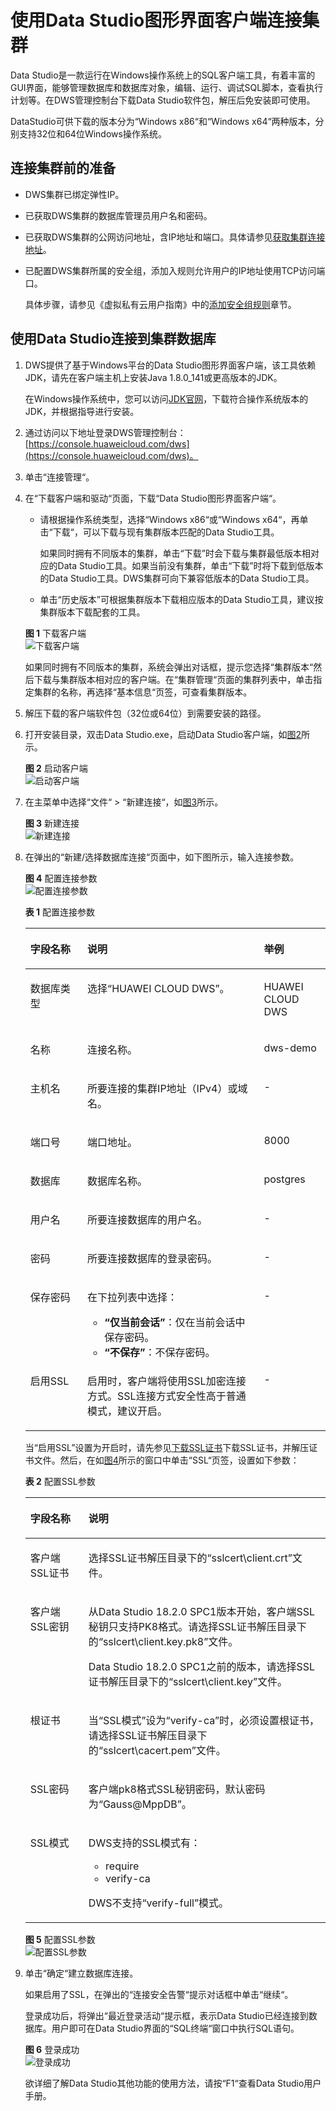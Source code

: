 # 使用Data Studio图形界面客户端连接集群<a name="dws_01_0094"></a>

Data Studio是一款运行在Windows操作系统上的SQL客户端工具，有着丰富的GUI界面，能够管理数据库和数据库对象，编辑、运行、调试SQL脚本，查看执行计划等。在DWS管理控制台下载Data Studio软件包，解压后免安装即可使用。

DataStudio可供下载的版本分为“Windows x86“和“Windows x64“两种版本，分别支持32位和64位Windows操作系统。

## 连接集群前的准备<a name="section83156195500"></a>

-   DWS集群已绑定弹性IP。
-   已获取DWS集群的数据库管理员用户名和密码。
-   已获取DWS集群的公网访问地址，含IP地址和端口。具体请参见[获取集群连接地址](获取集群连接地址.md)。
-   已配置DWS集群所属的安全组，添加入规则允许用户的IP地址使用TCP访问端口。

    具体步骤，请参见《虚拟私有云用户指南》中的[添加安全组规则](https://support.huaweicloud.com/usermanual-vpc/zh-cn_topic_0030969470.html)章节。


## 使用Data Studio连接到集群数据库<a name="section12757151571018"></a>

1.  DWS提供了基于Windows平台的Data Studio图形界面客户端，该工具依赖JDK，请先在客户端主机上安装Java 1.8.0\_141或更高版本的JDK。

    在Windows操作系统中，您可以访问[JDK官网](https://www.oracle.com/technetwork/java/javase/downloads/jdk8-downloads-2133151.html)，下载符合操作系统版本的JDK，并根据指导进行安装。

2.  通过访问以下地址登录DWS管理控制台：[https://console.huaweicloud.com/dws](https://console.huaweicloud.com/dws)。
3.  单击“连接管理“。
4.  在“下载客户端和驱动“页面，下载“Data Studio图形界面客户端“。

    -   请根据操作系统类型，选择“Windows x86“或“Windows x64“，再单击“下载“，可以下载与现有集群版本匹配的Data Studio工具。

        如果同时拥有不同版本的集群，单击“下载”时会下载与集群最低版本相对应的Data Studio工具。如果当前没有集群，单击“下载”时将下载到低版本的Data Studio工具。DWS集群可向下兼容低版本的Data Studio工具。

    -   单击“历史版本”可根据集群版本下载相应版本的Data Studio工具，建议按集群版本下载配套的工具。

    **图 1**  下载客户端<a name="zh-cn_topic_0107187019_fig68962081218"></a>  
    ![](figures/下载客户端.png "下载客户端")

    如果同时拥有不同版本的集群，系统会弹出对话框，提示您选择“集群版本“然后下载与集群版本相对应的客户端。在“集群管理“页面的集群列表中，单击指定集群的名称，再选择“基本信息“页签，可查看集群版本。

5.  解压下载的客户端软件包（32位或64位）到需要安装的路径。
6.  打开安装目录，双击Data Studio.exe，启动Data Studio客户端，如[图2](#zh-cn_topic_0107187019_fig6324139192412)所示。

    **图 2**  启动客户端<a name="zh-cn_topic_0107187019_fig6324139192412"></a>  
    ![](figures/启动客户端.png "启动客户端")

7.  在主菜单中选择“文件“  \>  “新建连接“，如[图3](#zh-cn_topic_0107187019_fig14311312192811)所示。

    **图 3**  新建连接<a name="zh-cn_topic_0107187019_fig14311312192811"></a>  
    ![](figures/新建连接.png "新建连接")

8.  在弹出的“新建/选择数据库连接“页面中，如下图所示，输入连接参数。

    **图 4**  配置连接参数<a name="zh-cn_topic_0107187019_fig27101723910"></a>  
    ![](figures/配置连接参数.png "配置连接参数")

    **表 1**  配置连接参数

    <a name="zh-cn_topic_0107187019_table79217143912"></a>
    <table><thead align="left"><tr id="zh-cn_topic_0107187019_row88417113910"><th class="cellrowborder" valign="top" width="19.01190119011901%" id="mcps1.2.4.1.1"><p id="zh-cn_topic_0107187019_p167171710393"><a name="zh-cn_topic_0107187019_p167171710393"></a><a name="zh-cn_topic_0107187019_p167171710393"></a>字段名称</p>
    </th>
    <th class="cellrowborder" valign="top" width="58.8058805880588%" id="mcps1.2.4.1.2"><p id="zh-cn_topic_0107187019_p9741716392"><a name="zh-cn_topic_0107187019_p9741716392"></a><a name="zh-cn_topic_0107187019_p9741716392"></a>说明</p>
    </th>
    <th class="cellrowborder" valign="top" width="22.182218221822183%" id="mcps1.2.4.1.3"><p id="zh-cn_topic_0107187019_p88171713915"><a name="zh-cn_topic_0107187019_p88171713915"></a><a name="zh-cn_topic_0107187019_p88171713915"></a>举例</p>
    </th>
    </tr>
    </thead>
    <tbody><tr id="zh-cn_topic_0107187019_row1816716134011"><td class="cellrowborder" valign="top" width="19.01190119011901%" headers="mcps1.2.4.1.1 "><p id="zh-cn_topic_0107187019_p51683131702"><a name="zh-cn_topic_0107187019_p51683131702"></a><a name="zh-cn_topic_0107187019_p51683131702"></a>数据库类型</p>
    </td>
    <td class="cellrowborder" valign="top" width="58.8058805880588%" headers="mcps1.2.4.1.2 "><p id="zh-cn_topic_0107187019_p3297172210156"><a name="zh-cn_topic_0107187019_p3297172210156"></a><a name="zh-cn_topic_0107187019_p3297172210156"></a>选择“HUAWEI CLOUD DWS”。</p>
    </td>
    <td class="cellrowborder" valign="top" width="22.182218221822183%" headers="mcps1.2.4.1.3 "><p id="zh-cn_topic_0107187019_p916914138012"><a name="zh-cn_topic_0107187019_p916914138012"></a><a name="zh-cn_topic_0107187019_p916914138012"></a>HUAWEI CLOUD DWS</p>
    </td>
    </tr>
    <tr id="zh-cn_topic_0107187019_row138017153913"><td class="cellrowborder" valign="top" width="19.01190119011901%" headers="mcps1.2.4.1.1 "><p id="zh-cn_topic_0107187019_p38131716399"><a name="zh-cn_topic_0107187019_p38131716399"></a><a name="zh-cn_topic_0107187019_p38131716399"></a>名称</p>
    </td>
    <td class="cellrowborder" valign="top" width="58.8058805880588%" headers="mcps1.2.4.1.2 "><p id="zh-cn_topic_0107187019_p7813171399"><a name="zh-cn_topic_0107187019_p7813171399"></a><a name="zh-cn_topic_0107187019_p7813171399"></a>连接名称。</p>
    </td>
    <td class="cellrowborder" valign="top" width="22.182218221822183%" headers="mcps1.2.4.1.3 "><p id="zh-cn_topic_0107187019_p11813172392"><a name="zh-cn_topic_0107187019_p11813172392"></a><a name="zh-cn_topic_0107187019_p11813172392"></a>dws-demo</p>
    </td>
    </tr>
    <tr id="zh-cn_topic_0107187019_row178141710395"><td class="cellrowborder" valign="top" width="19.01190119011901%" headers="mcps1.2.4.1.1 "><p id="zh-cn_topic_0107187019_p12812176393"><a name="zh-cn_topic_0107187019_p12812176393"></a><a name="zh-cn_topic_0107187019_p12812176393"></a>主机名</p>
    </td>
    <td class="cellrowborder" valign="top" width="58.8058805880588%" headers="mcps1.2.4.1.2 "><p id="zh-cn_topic_0107187019_p38191720395"><a name="zh-cn_topic_0107187019_p38191720395"></a><a name="zh-cn_topic_0107187019_p38191720395"></a>所要连接的集群IP地址（IPv4）或域名。</p>
    </td>
    <td class="cellrowborder" valign="top" width="22.182218221822183%" headers="mcps1.2.4.1.3 "><p id="zh-cn_topic_0107187019_p88617143914"><a name="zh-cn_topic_0107187019_p88617143914"></a><a name="zh-cn_topic_0107187019_p88617143914"></a>-</p>
    </td>
    </tr>
    <tr id="zh-cn_topic_0107187019_row88151717394"><td class="cellrowborder" valign="top" width="19.01190119011901%" headers="mcps1.2.4.1.1 "><p id="zh-cn_topic_0107187019_p88017123920"><a name="zh-cn_topic_0107187019_p88017123920"></a><a name="zh-cn_topic_0107187019_p88017123920"></a>端口号</p>
    </td>
    <td class="cellrowborder" valign="top" width="58.8058805880588%" headers="mcps1.2.4.1.2 "><p id="zh-cn_topic_0107187019_p2861717396"><a name="zh-cn_topic_0107187019_p2861717396"></a><a name="zh-cn_topic_0107187019_p2861717396"></a>端口地址。</p>
    </td>
    <td class="cellrowborder" valign="top" width="22.182218221822183%" headers="mcps1.2.4.1.3 "><p id="zh-cn_topic_0107187019_p3812176392"><a name="zh-cn_topic_0107187019_p3812176392"></a><a name="zh-cn_topic_0107187019_p3812176392"></a>8000</p>
    </td>
    </tr>
    <tr id="zh-cn_topic_0107187019_row9881783912"><td class="cellrowborder" valign="top" width="19.01190119011901%" headers="mcps1.2.4.1.1 "><p id="zh-cn_topic_0107187019_p158161773917"><a name="zh-cn_topic_0107187019_p158161773917"></a><a name="zh-cn_topic_0107187019_p158161773917"></a>数据库</p>
    </td>
    <td class="cellrowborder" valign="top" width="58.8058805880588%" headers="mcps1.2.4.1.2 "><p id="zh-cn_topic_0107187019_p48111711396"><a name="zh-cn_topic_0107187019_p48111711396"></a><a name="zh-cn_topic_0107187019_p48111711396"></a>数据库名称。</p>
    </td>
    <td class="cellrowborder" valign="top" width="22.182218221822183%" headers="mcps1.2.4.1.3 "><p id="zh-cn_topic_0107187019_p98817133916"><a name="zh-cn_topic_0107187019_p98817133916"></a><a name="zh-cn_topic_0107187019_p98817133916"></a>postgres</p>
    </td>
    </tr>
    <tr id="zh-cn_topic_0107187019_row79151714394"><td class="cellrowborder" valign="top" width="19.01190119011901%" headers="mcps1.2.4.1.1 "><p id="zh-cn_topic_0107187019_p081117133920"><a name="zh-cn_topic_0107187019_p081117133920"></a><a name="zh-cn_topic_0107187019_p081117133920"></a>用户名</p>
    </td>
    <td class="cellrowborder" valign="top" width="58.8058805880588%" headers="mcps1.2.4.1.2 "><p id="zh-cn_topic_0107187019_p10911171395"><a name="zh-cn_topic_0107187019_p10911171395"></a><a name="zh-cn_topic_0107187019_p10911171395"></a>所要连接数据库的用户名。</p>
    </td>
    <td class="cellrowborder" valign="top" width="22.182218221822183%" headers="mcps1.2.4.1.3 "><p id="zh-cn_topic_0107187019_p10991783915"><a name="zh-cn_topic_0107187019_p10991783915"></a><a name="zh-cn_topic_0107187019_p10991783915"></a>-</p>
    </td>
    </tr>
    <tr id="zh-cn_topic_0107187019_row18961717397"><td class="cellrowborder" valign="top" width="19.01190119011901%" headers="mcps1.2.4.1.1 "><p id="zh-cn_topic_0107187019_p1391917163910"><a name="zh-cn_topic_0107187019_p1391917163910"></a><a name="zh-cn_topic_0107187019_p1391917163910"></a>密码</p>
    </td>
    <td class="cellrowborder" valign="top" width="58.8058805880588%" headers="mcps1.2.4.1.2 "><p id="zh-cn_topic_0107187019_p149101753912"><a name="zh-cn_topic_0107187019_p149101753912"></a><a name="zh-cn_topic_0107187019_p149101753912"></a>所要连接数据库的登录密码。</p>
    </td>
    <td class="cellrowborder" valign="top" width="22.182218221822183%" headers="mcps1.2.4.1.3 "><p id="zh-cn_topic_0107187019_p9921719399"><a name="zh-cn_topic_0107187019_p9921719399"></a><a name="zh-cn_topic_0107187019_p9921719399"></a>-</p>
    </td>
    </tr>
    <tr id="zh-cn_topic_0107187019_row86069127252"><td class="cellrowborder" valign="top" width="19.01190119011901%" headers="mcps1.2.4.1.1 "><p id="zh-cn_topic_0107187019_p3607121212519"><a name="zh-cn_topic_0107187019_p3607121212519"></a><a name="zh-cn_topic_0107187019_p3607121212519"></a>保存密码</p>
    </td>
    <td class="cellrowborder" valign="top" width="58.8058805880588%" headers="mcps1.2.4.1.2 "><p id="zh-cn_topic_0107187019_p17607111212511"><a name="zh-cn_topic_0107187019_p17607111212511"></a><a name="zh-cn_topic_0107187019_p17607111212511"></a>在下拉列表中选择：</p>
    <a name="zh-cn_topic_0107187019_ul37500309263"></a><a name="zh-cn_topic_0107187019_ul37500309263"></a><ul id="zh-cn_topic_0107187019_ul37500309263"><li><strong id="zh-cn_topic_0107187019_b1675011302264"><a name="zh-cn_topic_0107187019_b1675011302264"></a><a name="zh-cn_topic_0107187019_b1675011302264"></a><span class="uicontrol" id="zh-cn_topic_0107187019_uicontrol1226118213278"><a name="zh-cn_topic_0107187019_uicontrol1226118213278"></a><a name="zh-cn_topic_0107187019_uicontrol1226118213278"></a>“仅当前会话”</span></strong>：仅在当前会话中保存密码。</li><li><strong id="zh-cn_topic_0107187019_b1091204022619"><a name="zh-cn_topic_0107187019_b1091204022619"></a><a name="zh-cn_topic_0107187019_b1091204022619"></a><span class="uicontrol" id="zh-cn_topic_0107187019_uicontrol72114622712"><a name="zh-cn_topic_0107187019_uicontrol72114622712"></a><a name="zh-cn_topic_0107187019_uicontrol72114622712"></a>“不保存”</span></strong>：不保存密码。</li></ul>
    </td>
    <td class="cellrowborder" valign="top" width="22.182218221822183%" headers="mcps1.2.4.1.3 "><p id="zh-cn_topic_0107187019_p5607512192513"><a name="zh-cn_topic_0107187019_p5607512192513"></a><a name="zh-cn_topic_0107187019_p5607512192513"></a>-</p>
    </td>
    </tr>
    <tr id="zh-cn_topic_0107187019_row1380819420192"><td class="cellrowborder" valign="top" width="19.01190119011901%" headers="mcps1.2.4.1.1 "><p id="zh-cn_topic_0107187019_p880824281913"><a name="zh-cn_topic_0107187019_p880824281913"></a><a name="zh-cn_topic_0107187019_p880824281913"></a>启用SSL</p>
    </td>
    <td class="cellrowborder" valign="top" width="58.8058805880588%" headers="mcps1.2.4.1.2 "><p id="zh-cn_topic_0107187019_p1480994211197"><a name="zh-cn_topic_0107187019_p1480994211197"></a><a name="zh-cn_topic_0107187019_p1480994211197"></a>启用时，客户端将使用SSL加密连接方式。SSL连接方式安全性高于普通模式，建议开启。</p>
    </td>
    <td class="cellrowborder" valign="top" width="22.182218221822183%" headers="mcps1.2.4.1.3 "><p id="zh-cn_topic_0107187019_p280954217195"><a name="zh-cn_topic_0107187019_p280954217195"></a><a name="zh-cn_topic_0107187019_p280954217195"></a>-</p>
    </td>
    </tr>
    </tbody>
    </table>

    当“启用SSL”设置为开启时，请先参见[下载SSL证书](https://support.huaweicloud.com/mgtg-dws/dws_01_0083.html)下载SSL证书，并解压证书文件。然后，在如[图4](#zh-cn_topic_0107187019_fig27101723910)所示的窗口中单击“SSL“页签，设置如下参数：

    **表 2**  配置SSL参数

    <a name="zh-cn_topic_0107187019_table1512855203112"></a>
    <table><thead align="left"><tr id="zh-cn_topic_0107187019_row171317551318"><th class="cellrowborder" valign="top" width="19.38%" id="mcps1.2.3.1.1"><p id="zh-cn_topic_0107187019_p18131955133117"><a name="zh-cn_topic_0107187019_p18131955133117"></a><a name="zh-cn_topic_0107187019_p18131955133117"></a>字段名称</p>
    </th>
    <th class="cellrowborder" valign="top" width="80.62%" id="mcps1.2.3.1.2"><p id="zh-cn_topic_0107187019_p19137554319"><a name="zh-cn_topic_0107187019_p19137554319"></a><a name="zh-cn_topic_0107187019_p19137554319"></a>说明</p>
    </th>
    </tr>
    </thead>
    <tbody><tr id="zh-cn_topic_0107187019_row61425513112"><td class="cellrowborder" valign="top" width="19.38%" headers="mcps1.2.3.1.1 "><p id="zh-cn_topic_0107187019_p1514955133113"><a name="zh-cn_topic_0107187019_p1514955133113"></a><a name="zh-cn_topic_0107187019_p1514955133113"></a>客户端SSL证书</p>
    </td>
    <td class="cellrowborder" valign="top" width="80.62%" headers="mcps1.2.3.1.2 "><p id="zh-cn_topic_0107187019_p3141055193115"><a name="zh-cn_topic_0107187019_p3141055193115"></a><a name="zh-cn_topic_0107187019_p3141055193115"></a>选择SSL证书解压目录下的<span class="filepath" id="zh-cn_topic_0107187019_filepath13178154343514"><a name="zh-cn_topic_0107187019_filepath13178154343514"></a><a name="zh-cn_topic_0107187019_filepath13178154343514"></a>“sslcert\client.crt”</span>文件。</p>
    </td>
    </tr>
    <tr id="zh-cn_topic_0107187019_row15151555123117"><td class="cellrowborder" valign="top" width="19.38%" headers="mcps1.2.3.1.1 "><p id="zh-cn_topic_0107187019_p121516558317"><a name="zh-cn_topic_0107187019_p121516558317"></a><a name="zh-cn_topic_0107187019_p121516558317"></a>客户端SSL密钥</p>
    </td>
    <td class="cellrowborder" valign="top" width="80.62%" headers="mcps1.2.3.1.2 "><p id="zh-cn_topic_0107187019_p7151255113113"><a name="zh-cn_topic_0107187019_p7151255113113"></a><a name="zh-cn_topic_0107187019_p7151255113113"></a>从Data Studio 18.2.0 SPC1版本开始，客户端SSL秘钥只支持PK8格式。请选择SSL证书解压目录下的<span class="filepath" id="zh-cn_topic_0107187019_filepath780753173512"><a name="zh-cn_topic_0107187019_filepath780753173512"></a><a name="zh-cn_topic_0107187019_filepath780753173512"></a>“sslcert\client.key.pk8”</span>文件。</p>
    <p id="zh-cn_topic_0107187019_p8531535123613"><a name="zh-cn_topic_0107187019_p8531535123613"></a><a name="zh-cn_topic_0107187019_p8531535123613"></a>Data Studio 18.2.0 SPC1之前的版本，请选择SSL证书解压目录下的<span class="filepath" id="zh-cn_topic_0107187019_filepath53171556378"><a name="zh-cn_topic_0107187019_filepath53171556378"></a><a name="zh-cn_topic_0107187019_filepath53171556378"></a>“sslcert\client.key”</span>文件。</p>
    </td>
    </tr>
    <tr id="zh-cn_topic_0107187019_row15151655103110"><td class="cellrowborder" valign="top" width="19.38%" headers="mcps1.2.3.1.1 "><p id="zh-cn_topic_0107187019_p91575583118"><a name="zh-cn_topic_0107187019_p91575583118"></a><a name="zh-cn_topic_0107187019_p91575583118"></a>根证书</p>
    </td>
    <td class="cellrowborder" valign="top" width="80.62%" headers="mcps1.2.3.1.2 "><p id="zh-cn_topic_0107187019_p1531243911409"><a name="zh-cn_topic_0107187019_p1531243911409"></a><a name="zh-cn_topic_0107187019_p1531243911409"></a>当<span class="parmname" id="zh-cn_topic_0107187019_parmname48081030144115"><a name="zh-cn_topic_0107187019_parmname48081030144115"></a><a name="zh-cn_topic_0107187019_parmname48081030144115"></a>“SSL模式”</span>设为<span class="parmvalue" id="zh-cn_topic_0107187019_parmvalue14808203011416"><a name="zh-cn_topic_0107187019_parmvalue14808203011416"></a><a name="zh-cn_topic_0107187019_parmvalue14808203011416"></a>“verify-ca”</span>时，必须设置根证书，请选择SSL证书解压目录下的<span class="filepath" id="zh-cn_topic_0107187019_filepath1754855718409"><a name="zh-cn_topic_0107187019_filepath1754855718409"></a><a name="zh-cn_topic_0107187019_filepath1754855718409"></a>“sslcert\cacert.pem”</span>文件。</p>
    </td>
    </tr>
    <tr id="zh-cn_topic_0107187019_row51625510311"><td class="cellrowborder" valign="top" width="19.38%" headers="mcps1.2.3.1.1 "><p id="zh-cn_topic_0107187019_p516125517315"><a name="zh-cn_topic_0107187019_p516125517315"></a><a name="zh-cn_topic_0107187019_p516125517315"></a>SSL密码</p>
    </td>
    <td class="cellrowborder" valign="top" width="80.62%" headers="mcps1.2.3.1.2 "><p id="zh-cn_topic_0107187019_p21655516313"><a name="zh-cn_topic_0107187019_p21655516313"></a><a name="zh-cn_topic_0107187019_p21655516313"></a>客户端pk8格式SSL秘钥密码，默认密码为<span class="parmvalue" id="zh-cn_topic_0107187019_parmvalue1742854019441"><a name="zh-cn_topic_0107187019_parmvalue1742854019441"></a><a name="zh-cn_topic_0107187019_parmvalue1742854019441"></a>“Gauss@MppDB”</span>。</p>
    </td>
    </tr>
    <tr id="zh-cn_topic_0107187019_row1916155583118"><td class="cellrowborder" valign="top" width="19.38%" headers="mcps1.2.3.1.1 "><p id="zh-cn_topic_0107187019_p616115515312"><a name="zh-cn_topic_0107187019_p616115515312"></a><a name="zh-cn_topic_0107187019_p616115515312"></a>SSL模式</p>
    </td>
    <td class="cellrowborder" valign="top" width="80.62%" headers="mcps1.2.3.1.2 "><p id="zh-cn_topic_0107187019_p1380624518403"><a name="zh-cn_topic_0107187019_p1380624518403"></a><a name="zh-cn_topic_0107187019_p1380624518403"></a>DWS支持的SSL模式有：</p>
    <a name="zh-cn_topic_0107187019_ul174486715440"></a><a name="zh-cn_topic_0107187019_ul174486715440"></a><ul id="zh-cn_topic_0107187019_ul174486715440"><li>require</li><li>verify-ca</li></ul>
    <p id="zh-cn_topic_0107187019_p10351254114217"><a name="zh-cn_topic_0107187019_p10351254114217"></a><a name="zh-cn_topic_0107187019_p10351254114217"></a>DWS不支持<span class="parmvalue" id="zh-cn_topic_0107187019_parmvalue11879175512423"><a name="zh-cn_topic_0107187019_parmvalue11879175512423"></a><a name="zh-cn_topic_0107187019_parmvalue11879175512423"></a>“verify-full”</span>模式。</p>
    </td>
    </tr>
    </tbody>
    </table>

    **图 5**  配置SSL参数<a name="zh-cn_topic_0107187019_fig2491192219469"></a>  
    ![](figures/配置SSL参数.png "配置SSL参数")

9.  单击“确定“建立数据库连接。

    如果启用了SSL，在弹出的“连接安全告警“提示对话框中单击“继续“。

    登录成功后，将弹出“最近登录活动“提示框，表示Data Studio已经连接到数据库。用户即可在Data Studio界面的“SQL终端“窗口中执行SQL语句。

    **图 6**  登录成功<a name="zh-cn_topic_0107187019_fig1860617443213"></a>  
    ![](figures/登录成功.png "登录成功")

    欲详细了解Data Studio其他功能的使用方法，请按“F1“查看Data Studio用户手册。


